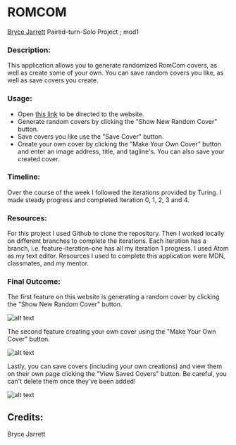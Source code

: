 
# ROMCOM

[Bryce Jarrett](https://github.com/brycemara) Paired-turn-Solo Project ; mod1

### Description:
  This application allows you to generate randomized RomCom covers, as well as create some of your own. You can save random covers you like, as well as save covers you create.

### Usage:
  - Open [this link](file:///Users/brycemarajarrett/romcom/index.html) to be directed to the website.
  - Generate random covers by clicking the "Show New Random Cover" button.
  - Save covers you like use the "Save Cover" button.
  - Create your own cover by clicking the "Make Your Own Cover" button and enter an image address, title, and tagline's. You can also save your created cover.

### Timeline:
  Over the course of the week I followed the iterations provided by Turing. I made steady progress and completed Iteration 0, 1, 2, 3 and 4.

### Resources:
  For this project I used Github to clone the repository. Then I worked locally on different branches to complete the iterations. Each iteration has a branch, i.e. feature-iteration-one has all my iteration 1 progress. I used Atom as my text editor. Resources I used to complete this application were MDN, classmates, and my mentor.

### Final Outcome:
The first feature on this website is generating a random cover by clicking the "Show New Random Cover" button.

![alt text](https://media.giphy.com/media/QunEvfd8B2xu6lhHQJ/giphy.gif)


The second feature creating your own cover using the "Make Your Own Cover" button.

![alt text](https://media.giphy.com/media/XygaxKwWgzfLoIP9Yl/giphy.gif)

Lastly, you can save covers (including your own creations) and view them on their own page clicking the "View Saved Covers" button. Be careful, you can't delete them once they've been added!

![alt text](https://media.giphy.com/media/Ykn4qYu36kDZRZzQb8/giphy.gif)


## Credits:
Bryce Jarrett
